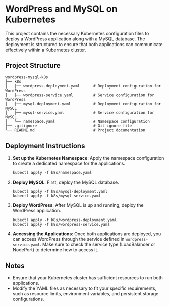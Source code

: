 # WordPress and MySQL on Kubernetes

This project contains the necessary Kubernetes configuration files to deploy a WordPress application along with a MySQL database. The deployment is structured to ensure that both applications can communicate effectively within a Kubernetes cluster.

## Project Structure

```
wordpress-mysql-k8s
├── k8s
│   ├── wordpress-deployment.yaml      # Deployment configuration for WordPress
│   ├── wordpress-service.yaml         # Service configuration for WordPress
│   ├── mysql-deployment.yaml          # Deployment configuration for MySQL
│   ├── mysql-service.yaml             # Service configuration for MySQL
│   └── namespace.yaml                 # Namespace configuration
├── .gitignore                         # Git ignore file
└── README.md                          # Project documentation
```

## Deployment Instructions

1. **Set up the Kubernetes Namespace**:
   Apply the namespace configuration to create a dedicated namespace for the applications.
   ```
   kubectl apply -f k8s/namespace.yaml
   ```

2. **Deploy MySQL**:
   First, deploy the MySQL database.
   ```
   kubectl apply -f k8s/mysql-deployment.yaml
   kubectl apply -f k8s/mysql-service.yaml
   ```

3. **Deploy WordPress**:
   After MySQL is up and running, deploy the WordPress application.
   ```
   kubectl apply -f k8s/wordpress-deployment.yaml
   kubectl apply -f k8s/wordpress-service.yaml
   ```

4. **Accessing the Applications**:
   Once both applications are deployed, you can access WordPress through the service defined in `wordpress-service.yaml`. Make sure to check the service type (LoadBalancer or NodePort) to determine how to access it.

## Notes

- Ensure that your Kubernetes cluster has sufficient resources to run both applications.
- Modify the YAML files as necessary to fit your specific requirements, such as resource limits, environment variables, and persistent storage configurations.